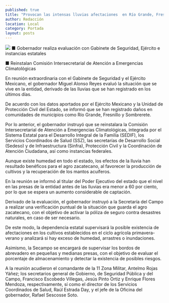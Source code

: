 ```yaml
---
published: true
title: "Provocan las intensas lluvias afectaciones  en Río Grande, Fresnillo y Sombrerete"
author: Redacción
location: Local
category: Portada
layout: posts
---
```


![](http://i.imgur.com/f2B6p85m.jpg)
■ Gobernador realiza evaluación con Gabinete de Seguridad, Ejército e instancias estatales

■ Reinstalan Comisión Intersecretarial de Atención a Emergencias Climatológicas 

En reunión extraordinaria con el Gabinete de Seguridad y el Ejército Mexicano, el gobernador Miguel Alonso Reyes evaluó la situación que se vive en la entidad, derivado de las lluvias que se han registrado en los últimos días.

De acuerdo con los datos aportados por el Ejército Mexicano y la Unidad de Protección Civil del Estado, se informó que se han registrado daños en comunidades de municipios como Río Grande, Fresnillo y Sombrerete.

Por lo anterior, el gobernador instruyó que se reinstalara la Comisión Intersecretarial de Atención a Emergencias Climatológicas, integrada por el Sistema Estatal para el Desarrollo Integral de la Familia (SEDIF), los Servicios Coordinados de Salud (SSZ), las secretarías de Desarrollo Social (Sedeso) y de Infraestructura (Sinfra), Protección Civil y la Coordinación de Atención Ciudadana, así como instancias federales.

Aunque existe humedad en todo el estado, los efectos de la lluvia han resultado benéficos para el agro zacatecano, al favorecer la producción de cultivos y la recuperación de los mantos acuíferos. 

En la reunión se informó al titular del Poder Ejecutivo del estado que el nivel en las presas de la entidad antes de las lluvias era menor a 60 por ciento, por lo que se espera un aumento considerable de captación. 

Derivado de la evaluación, el gobernador instruyó a la Secretaría del Campo a realizar una verificación puntual de la situación que guarda el agro zacatecano, con el objetivo de activar la póliza de seguro contra desastres naturales, en caso de ser necesario. 

De este modo, la dependencia estatal supervisará la posible existencia de afectaciones en los cultivos establecidos en el ciclo agrícola primavera-verano y analizará si hay exceso de humedad, arrastres o inundaciones. 

Asimismo, la Secampo se encargará de supervisar los bordos de abrevadero en pequeñas y medianas presas, con el objetivo de evaluar el porcentaje de almacenamiento y detectar la existencia de posibles riesgos. 

A la reunión acudieron el comandante de la 11 Zona Militar, Antelmo Rojas Yáñez; los secretarios general de Gobierno, de Seguridad Pública y del Campo, Francisco Escobedo Villegas, Jesús Pinto Ortiz y Enrique Flores Mendoza, respectivamente, sí como el director de los Servicios Coordinados de Salud, Raúl Estrada Day, y el jefe de la Oficina del gobernador, Rafael Sescosse Soto.
